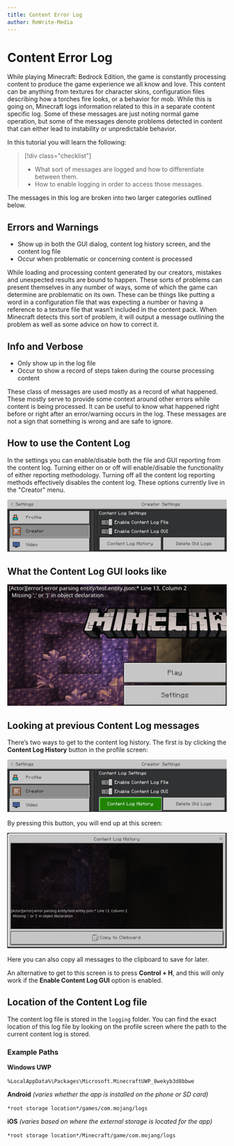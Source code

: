 ```yaml
---
title: Content Error Log
author: ReWrite-Media
---
```

# Content Error Log

While playing Minecraft: Bedrock Edition, the game is constantly processing content to produce the game experience we all know and love. This content can be anything from textures for character skins, configuration files describing how a torches fire looks, or a behavior for mob. While this is going on, Minecraft logs information related to this in a separate content specific log. Some of these messages are just noting normal game operation, but some of the messages denote problems detected in content that can either lead to instability or unpredictable behavior.

In this tutorial you will learn the following:

> [!div class="checklist"]
>
> - What sort of messages are logged and how to differentiate between them.
> - How to enable logging in order to access those messages.

The messages in this log are broken into two larger categories outlined below.

## Errors and Warnings

- Show up in both the GUI dialog, content log history screen, and the content log file
- Occur when problematic or concerning content is processed

While loading and processing content generated by our creators, mistakes and unexpected results are bound to happen. These sorts of problems can present themselves in any number of ways, some of which the game can determine are problematic on its own. These can be things like putting a word in a configuration file that was expecting a number or having a reference to a texture file that wasn’t included in the content pack. When Minecraft detects this sort of problem, it will output a message outlining the problem as well as some advice on how to correct it.

## Info and Verbose

- Only show up in the log file
- Occur to show a record of steps taken during the course processing content

These class of messages are used mostly as a record of what happened. These mostly serve to provide some context around other errors while content is being processed. It can be useful to know what happened right before or right after an error/warning occurs in the log. These messages are not a sign that something is wrong and are safe to ignore.

## How to use the Content Log

In the settings you can enable/disable both the file and GUI reporting from the content log. Turning either on or off will enable/disable the functionality of either reporting methodology. Turning off all the content log reporting methods effectively disables the content log. These options currently live in the "Creator" menu.

![Options to enable error log](Media/ContentErrorLog/enablecontentlog.png)

## What the Content Log GUI looks like

![Error log GUI when an error occurs](Media/ContentErrorLog/gui.png)

## Looking at previous Content Log messages

There’s two ways to get to the content log history. The first is by clicking the **Content Log History** button in the profile screen:

![Button to view the error log history](Media/ContentErrorLog/historyaccess.png)

By pressing this button, you will end up at this screen:

![Error log history](Media/ContentErrorLog/history.png)

Here you can also copy all messages to the clipboard to save for later.

An alternative to get to this screen is to press **Control + H**, and this will only work if the **Enable Content Log GUI** option is enabled.

## Location of the Content Log file

The content log file is stored in the `logging` folder. You can find the exact location of this log file by looking on the profile screen where the path to the current content log is stored.

### Example Paths

**Windows UWP**

`%LocalAppData%\Packages\Microsoft.MinecraftUWP_8wekyb3d8bbwe`

**Android** *(varies whether the app is installed on the phone or SD card)*

`*root storage location*/games/com.mojang/logs`

**iOS** *(varies based on where the external storage is located for the app)*

`*root storage location*/Minecraft/game/com.mojang/logs`
